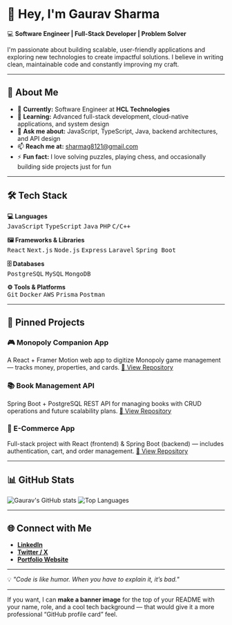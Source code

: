 # 👋 Hey, I'm **Gaurav Sharma**

💻 **Software Engineer | Full-Stack Developer | Problem Solver**

I'm passionate about building scalable, user-friendly applications and exploring new technologies to create impactful solutions.
I believe in writing clean, maintainable code and constantly improving my craft.

---

## 🚀 About Me

* 🔭 **Currently:** Software Engineer at **HCL Technologies**
* 🌱 **Learning:** Advanced full-stack development, cloud-native applications, and system design
* 💬 **Ask me about:** JavaScript, TypeScript, Java, backend architectures, and API design
* 📫 **Reach me at:** [sharmag8121@gmail.com](mailto:sharmag8121@gmail.com)
* ⚡ **Fun fact:** I love solving puzzles, playing chess, and occasionally building side projects just for fun

---

## 🛠 Tech Stack

**💻 Languages**  
<kbd>JavaScript</kbd> <kbd>TypeScript</kbd> <kbd>Java</kbd> <kbd>PHP</kbd> <kbd>C/C++</kbd>

**🖼 Frameworks & Libraries**  
<kbd>React</kbd> <kbd>Next.js</kbd> <kbd>Node.js</kbd> <kbd>Express</kbd> <kbd>Laravel</kbd> <kbd>Spring Boot</kbd>

**🗄 Databases**  
<kbd>PostgreSQL</kbd> <kbd>MySQL</kbd> <kbd>MongoDB</kbd>

**⚙️ Tools & Platforms**  
<kbd>Git</kbd> <kbd>Docker</kbd> <kbd>AWS</kbd> <kbd>Prisma</kbd> <kbd>Postman</kbd>


---

## 📌 Pinned Projects

### 🎮 Monopoly Companion App

A React + Framer Motion web app to digitize Monopoly game management — tracks money, properties, and cards.
[🔗 View Repository](https://github.com/gsharma101/Hasbro-Monopoly-Deluxe-Edition-Board-Companion)

### 📚 Book Management API

Spring Boot + PostgreSQL REST API for managing books with CRUD operations and future scalability plans.
[🔗 View Repository](https://github.com/gsharma101/book-management-api)

### 🛒 E-Commerce App

Full-stack project with React (frontend) & Spring Boot (backend) — includes authentication, cart, and order management.
[🔗 View Repository](https://github.com/gsharma101/Ecommerce-react-spring-boot)

---

## 📊 GitHub Stats

![Gaurav's GitHub stats](https://github-readme-stats.vercel.app/api?username=gsharma101\&show_icons=true\&theme=radical)
![Top Languages](https://github-readme-stats.vercel.app/api/top-langs/?username=gsharma101\&layout=compact\&theme=radical)

---

## 🌐 Connect with Me

* [**LinkedIn**](https://www.linkedin.com/in/gsharma010)
* [**Twitter / X**](https://twitter.com/gsharma010)
* [**Portfolio Website**](https://gauravsharma.co.in)

---

💡 *"Code is like humor. When you have to explain it, it’s bad."*

---

If you want, I can **make a banner image** for the top of your README with your name, role, and a cool tech background — that would give it a more professional “GitHub profile card” feel.
